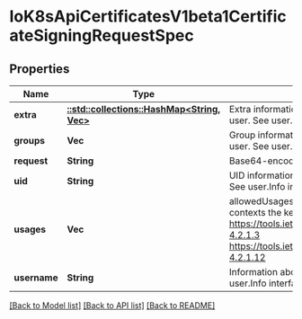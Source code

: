 # IoK8sApiCertificatesV1beta1CertificateSigningRequestSpec

## Properties
Name | Type | Description | Notes
------------ | ------------- | ------------- | -------------
**extra** | [**::std::collections::HashMap<String, Vec<String>>**](array.md) | Extra information about the requesting user. See user.Info interface for details. | [optional] 
**groups** | **Vec<String>** | Group information about the requesting user. See user.Info interface for details. | [optional] 
**request** | **String** | Base64-encoded PKCS#10 CSR data | 
**uid** | **String** | UID information about the requesting user. See user.Info interface for details. | [optional] 
**usages** | **Vec<String>** | allowedUsages specifies a set of usage contexts the key will be valid for. See: https://tools.ietf.org/html/rfc5280#section-4.2.1.3      https://tools.ietf.org/html/rfc5280#section-4.2.1.12 | [optional] 
**username** | **String** | Information about the requesting user. See user.Info interface for details. | [optional] 

[[Back to Model list]](../README.md#documentation-for-models) [[Back to API list]](../README.md#documentation-for-api-endpoints) [[Back to README]](../README.md)


